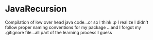 # JavaRecursion
Compilation of low over head java code...or so I think :p
I realize I didn't follow proper naming conventions for my package ...and I forgot my .gitignore file...all part of the learning process I guess
